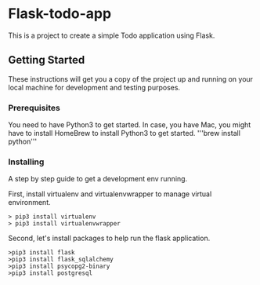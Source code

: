 # Flask-todo-app
This is a project to create a simple Todo application using Flask.

## Getting Started
These instructions will get you a copy of the project up and running on your local machine for development and testing purposes.

### Prerequisites
You need to have Python3 to get started. In case, you have Mac, you might have to install HomeBrew to install Python3 to get started.
'''brew install python'''

### Installing
A step by step guide to get a development env running.

First, install virtualenv and virtualenvwrapper to manage virtual environment.
```
> pip3 install virtualenv
> pip3 install virtualenvwrapper  
```
Second, let's install packages to help run the flask application.

```
>pip3 install flask
>pip3 install flask_sqlalchemy
>pip3 install psycopg2-binary
>pip3 install postgresql
```
